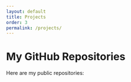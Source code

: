 ```yaml
---
layout: default
title: Projects
order: 3
permalink: /projects/
---
```

# My GitHub Repositories

Here are my public repositories:

<ul id="repo-list" style="list-style: none; padding-left: 0;"></ul>

<script>
  const username = "YOUR_GITHUB_USERNAME"; // ← Replace with your GitHub username
  const repoList = document.getElementById("repo-list");

  fetch(`https://api.github.com/users/${username}/repos?per_page=100`)
    .then(response => response.json())
    .then(repos => {
      // Sort repos alphabetically (case-insensitive)
      repos.sort((a, b) => a.name.toLowerCase().localeCompare(b.name.toLowerCase()));

      // Optional: filter out forks or archived repos if needed
      repos = repos.filter(repo => !repo.fork); //&& !repo.archived

      repos.forEach(repo => {
        const li = document.createElement("li");
        li.innerHTML = `<span style="margin-right: 0.5em;">📁</span>
          <a href="${repo.html_url}" target="_blank">${repo.name}</a>`;
        repoList.appendChild(li);
      });
    })
    .catch(error => {
      console.error("Error fetching repositories:", error);
      repoList.innerHTML = "<li>Error loading repositories.</li>";
    });
</script>